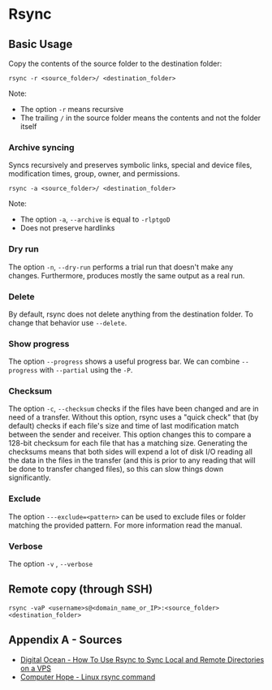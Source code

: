 # Rsync

## Basic Usage
Copy the contents of the source folder to the destination folder:
```shell script
rsync -r <source_folder>/ <destination_folder>
```
Note:  
- The option `-r` means recursive  
- The trailing `/` in the source folder means the contents and not the folder itself

### Archive syncing
Syncs recursively and preserves symbolic links, special and device files, modification times, group, owner, and permissions.
```shell script
rsync -a <source_folder>/ <destination_folder>
```
Note: 
- The option `-a`, `--archive` is equal to `-rlptgoD`
- Does not preserve hardlinks

### Dry run
The option `-n`, `--dry-run` performs a trial run that doesn't make any changes. Furthermore, produces mostly the same output as a real run.

### Delete
By default, rsync does not delete anything from the destination folder. To change that behavior use `--delete`.

### Show progress
 The option `--progress` shows a useful progress bar. We can combine `--progress` with `--partial` using the `-P`.

### Checksum
The option `-c`, `--checksum` checks if the files have been changed and are in need of a transfer. 
Without this option, rsync uses a "quick check" that (by default) checks if each file's size and time of last modification match between the sender and receiver. 
This option changes this to compare a 128-bit checksum for each file that has a matching size. 
Generating the checksums means that both sides will expend a lot of disk I/O reading all the data in the files in the transfer (and this is prior to any reading that will be done to transfer changed files), so this can slow things down significantly.

### Exclude
The option `---exclude=<pattern>` can be used to exclude files or folder matching the provided pattern. For more information read the manual.

### Verbose
The option `-v` , `--verbose`

## Remote copy (through SSH) 

```shell script
rsync -vaP <username>s@<domain_name_or_IP>:<source_folder> <destination_folder>
```

## Appendix A - Sources
- [Digital Ocean - How To Use Rsync to Sync Local and Remote Directories on a VPS](https://www.digitalocean.com/community/tutorials/how-to-use-rsync-to-sync-local-and-remote-directories-on-a-vps)
- [Computer Hope - Linux rsync command](https://www.computerhope.com/unix/rsync.htm)

